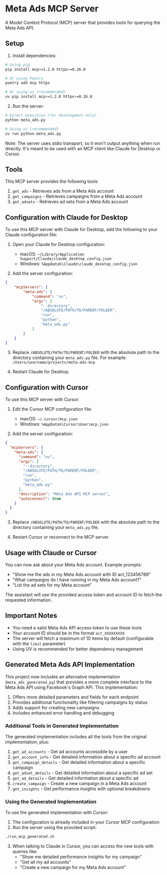 # Meta Ads MCP Server

A Model Context Protocol (MCP) server that provides tools for querying the Meta Ads API.

## Setup

1. Install dependencies:
```bash
# Using pip
pip install mcp>=1.2.0 httpx>=0.26.0

# Or using Poetry
poetry add mcp httpx

# Or using uv (recommended)
uv pip install mcp>=1.2.0 httpx>=0.26.0
```

2. Run the server:
```bash
# Direct execution (for development only)
python meta_ads.py

# Using uv (recommended)
uv run python meta_ads.py
```

Note: The server uses stdio transport, so it won't output anything when run directly. It's meant to be used with an MCP client like Claude for Desktop or Cursor.

## Tools

This MCP server provides the following tools:

1. `get_ads` - Retrieves ads from a Meta Ads account
2. `get_campaigns` - Retrieves campaigns from a Meta Ads account
3. `get_adsets` - Retrieves ad sets from a Meta Ads account

## Configuration with Claude for Desktop

To use this MCP server with Claude for Desktop, add the following to your Claude configuration file:

1. Open your Claude for Desktop configuration:
   - macOS: `~/Library/Application Support/Claude/claude_desktop_config.json`
   - Windows: `%AppData%\Claude\claude_desktop_config.json`

2. Add the server configuration:
```json
{
    "mcpServers": {
        "meta-ads": {
            "command": "uv",
            "args": [
                "--directory",
                "/ABSOLUTE/PATH/TO/PARENT/FOLDER",
                "run",
                "python",
                "meta_ads.py"
            ]
        }
    }
}
```

3. Replace `/ABSOLUTE/PATH/TO/PARENT/FOLDER` with the absolute path to the directory containing your `meta_ads.py` file. For example: `/Users/username/projects/meta-ads-mcp`

4. Restart Claude for Desktop.

## Configuration with Cursor

To use this MCP server with Cursor:

1. Edit the Cursor MCP configuration file:
   - macOS: `~/.cursor/mcp.json`
   - Windows: `%AppData%\Cursor\User\mcp.json` 

2. Add the server configuration:
```json
{
  "mcpServers": {
    "meta-ads": {
      "command": "uv",
      "args": [
        "--directory",
        "/ABSOLUTE/PATH/TO/PARENT/FOLDER",
        "run",
        "python",
        "meta_ads.py"
      ],
      "description": "Meta Ads API MCP server",
      "autoconnect": true
    }
  }
}
```

3. Replace `/ABSOLUTE/PATH/TO/PARENT/FOLDER` with the absolute path to the directory containing your `meta_ads.py` file.

4. Restart Cursor or reconnect to the MCP server.

## Usage with Claude or Cursor

You can now ask about your Meta Ads account. Example prompts:
- "Show me the ads in my Meta Ads account with ID act_123456789"
- "What campaigns do I have running in my Meta Ads account?"
- "List the ad sets for my Meta account"

The assistant will use the provided access token and account ID to fetch the requested information.

## Important Notes

- You need a valid Meta Ads API access token to use these tools
- Your account ID should be in the format `act_XXXXXXXXX`
- The server will fetch a maximum of 10 items by default (configurable with the `limit` parameter)
- Using UV is recommended for better dependency management 

## Generated Meta Ads API Implementation

This project now includes an alternative implementation (`meta_ads_generated.py`) that provides a more complete interface to the Meta Ads API using Facebook's Graph API. This implementation:

1. Offers more detailed parameters and fields for each endpoint
2. Provides additional functionality like filtering campaigns by status
3. Adds support for creating new campaigns
4. Includes enhanced error handling and debugging

### Additional Tools in Generated Implementation

The generated implementation includes all the tools from the original implementation, plus:

1. `get_ad_accounts` - Get ad accounts accessible by a user
2. `get_account_info` - Get detailed information about a specific ad account
3. `get_campaign_details` - Get detailed information about a specific campaign
4. `get_adset_details` - Get detailed information about a specific ad set
5. `get_ad_details` - Get detailed information about a specific ad
6. `create_campaign` - Create a new campaign in a Meta Ads account
7. `get_insights` - Get performance insights with optional breakdowns

### Using the Generated Implementation

To use the generated implementation with Cursor:

1. The configuration is already included in your Cursor MCP configuration
2. Run the server using the provided script:
```bash
./run_mcp_generated.sh
```

3. When talking to Claude in Cursor, you can access the new tools with queries like:
   - "Show me detailed performance insights for my campaign"
   - "Get all my ad accounts"
   - "Create a new campaign for my Meta Ads account" 